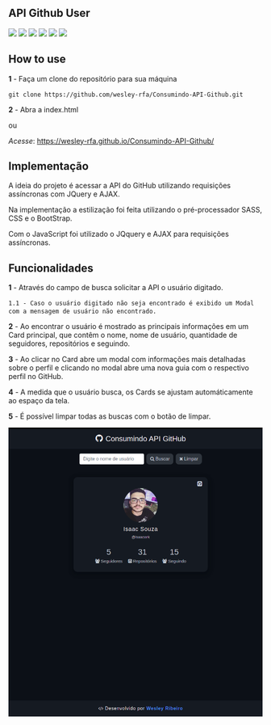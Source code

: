 ## API Github User 
![](https://img.shields.io/badge/HTML5-E34F26?style=for-the-badge&logo=html5&logoColor=white) ![](https://img.shields.io/badge/CSS3-1572B6?style=for-the-badge&logo=css3&logoColor=white) ![](https://img.shields.io/badge/Sass-CC6699?style=for-the-badge&logo=sass&logoColor=white) ![](https://img.shields.io/badge/Bootstrap-563D7C?style=for-the-badge&logo=bootstrap&logoColor=white) ![](https://img.shields.io/badge/JavaScript-F7DF1E?style=for-the-badge&logo=javascript&logoColor=black)  ![](https://img.shields.io/badge/jQuery-0769AD?style=for-the-badge&logo=jquery&logoColor=white)

## How to use
**1** - Faça um clone do repositório para sua máquina

    git clone https://github.com/wesley-rfa/Consumindo-API-Github.git
**2** - Abra a index.html 

   ou

*Acesse*: https://wesley-rfa.github.io/Consumindo-API-Github/

## Implementação

A ideia do projeto é acessar a API do GitHub utilizando requisições assíncronas com JQuery e AJAX.

Na implementação a estilização foi feita utilizando o pré-processador SASS, CSS e o BootStrap. 

Com o JavaScript foi utilizado o JQquery e AJAX para requisições assíncronas.

## Funcionalidades

**1** - Através do campo de busca solicitar a API o usuário digitado.

    1.1 - Caso o usuário digitado não seja encontrado é exibido um Modal com a mensagem de usuário não encontrado.
    
**2** - Ao encontrar o usuário é mostrado as principais informações em um Card principal, que contêm o nome, nome de usuário, quantidade de seguidores, repositórios e seguindo.

**3** - Ao clicar no Card abre um modal com informações mais detalhadas sobre o perfil e clicando no modal abre uma nova guia com o respectivo perfil no GitHub.

**4** - A medida que o usuário busca, os Cards se ajustam automáticamente ao espaço da tela.

**5** - É possível limpar todas as buscas com o botão de limpar.


![](ex/1.png)
